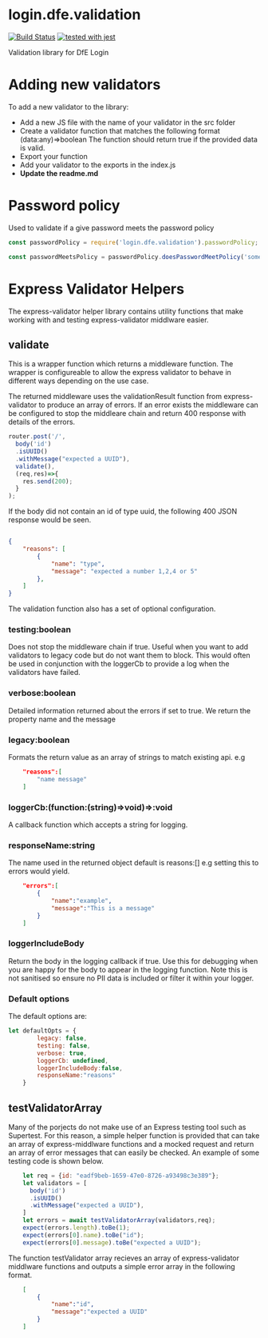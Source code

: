 # login.dfe.validation
[![Build Status](https://travis-ci.org/DFE-Digital/login.dfe.validation.svg?branch=master)](https://travis-ci.org/DFE-Digital/login.dfe.validation)
[![tested with jest](https://img.shields.io/badge/tested_with-jest-99424f.svg)](https://github.com/facebook/jest)

Validation library for DfE Login

# Adding new validators

To add a new validator to the library:
* Add a new JS file with the name of your validator in the src folder
* Create a validator function that matches the following format (data:any)=>boolean The function should return true if the provided data is valid.
* Export your function
* Add your validator to the exports in the index.js
* **Update the readme.md**

# Password policy
Used to validate if a give password meets the password policy

```javascript
const passwordPolicy = require('login.dfe.validation').passwordPolicy;

const passwordMeetsPolicy = passwordPolicy.doesPasswordMeetPolicy('some-password');
```

# Express Validator Helpers
The express-validator helper library contains utility functions that make working with and testing express-validator middlware easier. 

## validate

This is a wrapper function which returns a middleware function. The wrapper is configureable to allow the express validator to behave in different ways depending on the use case.

The returned middleware uses the validationResult function from express-validator to produce an array of errors. If an error exists the middleware can be configured to stop the middleare chain and return 400 response with details of the errors. 

``` javascript
router.post('/', 
  body('id')
  .isUUID()
  .withMessage("expected a UUID"),
  validate(),
  (req,res)=>{
    res.send(200);
  }
);
```

If the body did not contain an id of type uuid, the following 400 JSON response would be seen.

```json

{
    "reasons": [
        {
            "name": "type",
            "message": "expected a number 1,2,4 or 5"
        },
    ]
}

```

The validation function also has a set of optional configuration.



### testing:boolean
Does not stop the middleware chain if true. Useful when you want to add validators to legacy code but do not want them to block. This would often be used in conjunction with the loggerCb to provide a log when the validators have failed.

### verbose:boolean
Detailed information returned about the errors if set to true. We return the property name and the message 

### legacy:boolean
Formats the return value as an array of strings to match existing api. e.g

```json
    "reasons":[
        "name message"
    ]
```
### loggerCb:(function:(string)=>void)=>:void
A callback function which accepts a string for logging. 

### responseName:string
The name used in the returned object default is reasons:[] e.g setting this to errors would yield.

```json
    "errors":[
        {
            "name":"example",
            "message":"This is a message"
        }
    ]
```
### loggerIncludeBody 
Return the body in the logging callback if true. Use this for debugging when you are happy for the body to appear in the logging function. Note this is not sanitised so ensure no PII data is included or filter it within your logger.

### Default options
The default options are:

```javascript
let defaultOpts = {
        legacy: false,
        testing: false,
        verbose: true,
        loggerCb: undefined,
        loggerIncludeBody:false,
        responseName:"reasons"
    }
```
## testValidatorArray
Many of the porjects do not make use of an Express testing tool such as Supertest. For this reason, a simple helper function is provided that can take an array of express-middlware functions and a mocked request and return an array of error messages that can easily be checked. An example of some testing code is shown below.

```javascript
    let req = {id: "eadf9beb-1659-47e0-8726-a93498c3e389"};
    let validators = [
      body('id')
      .isUUID()
      .withMessage("expected a UUID"),
    ]
    let errors = await testValidatorArray(validators,req);
    expect(errors.length).toBe(1);
    expect(errors[0].name).toBe("id");
    expect(errors[0].message).toBe("expected a UUID");

```

The function testValidator array recieves an array of express-validator middlware functions and outputs a simple error array in the following format.

``` json
    [
        {
            "name":"id",
            "message":"expected a UUID"
        }
    ]
```


